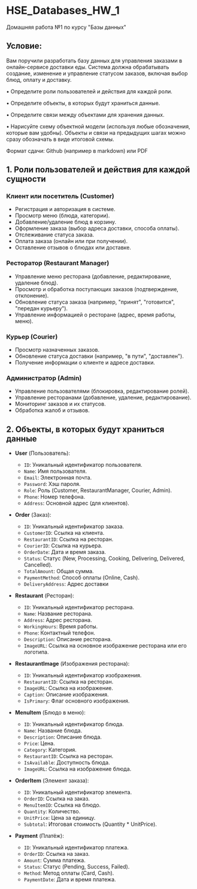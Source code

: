 # HSE_Databases_HW_1
Домашняя работа №1 по курсу "Базы данных"


## Условие:

Вам поручили разработать базу данных для управления заказами в онлайн-сервисе доставки еды. Система должна обрабатывать создание, изменение и управление статусом заказов, включая выбор блюд, оплату и доставку.

• Определите роли пользователей и действия для каждой роли.

• Определите объекты, в которых будут храниться данные.

• Определите связи между объектами для хранения данных.

• Нарисуйте схему объектной модели (используя любые обозначения, которые вам удобны). Объекты и связи на предыдущих шагах можно сразу обозначать в виде итоговой схемы.

Формат сдачи: Github (например в markdown) или PDF


## 1. Роли пользователей и действия для каждой сущности

### Клиент или посетитель (Customer)
- Регистрация и авторизация в системе.
- Просмотр меню (блюда, категории).
- Добавление/удаление блюд в корзину.
- Оформление заказа (выбор адреса доставки, способа оплаты).
- Отслеживание статуса заказа.
- Оплата заказа (онлайн или при получении).
- Оставление отзывов о блюдах или доставке.

### Ресторатор (Restaurant Manager)
- Управление меню ресторана (добавление, редактирование, удаление блюд).
- Просмотр и обработка поступающих заказов (подтверждение, отклонение).
- Обновление статуса заказа (например, "принят", "готовится", "передан курьеру").
- Управление информацией о ресторане (адрес, время работы, меню).


### Курьер (Courier)
- Просмотр назначенных заказов.
- Обновление статуса доставки (например, "в пути", "доставлен").
- Получение информации о клиенте и адресе доставки.


### Администратор (Admin)
- Управление пользователями (блокировка, редактирование ролей).
- Управление ресторанами (добавление, удаление, редактирование).
- Мониторинг заказов и их статусов.
- Обработка жалоб и отзывов.

## 2. Объекты, в которых будут храниться данные

- **User** (Пользователь):
  - `ID`: Уникальный идентификатор пользователя.
  - `Name`: Имя пользователя.
  - `Email`: Электронная почта.
  - `Password`: Хэш пароля.
  - `Role`: Роль (Customer, RestaurantManager, Courier, Admin).
  - `Phone`: Номер телефона.
  - `Address`: Основной адрес (для клиентов).
 
- **Order** (Заказ):
  - `ID`: Уникальный идентификатор заказа.
  - `CustomerID`: Ссылка на клиента.
  - `RestaurantID`: Ссылка на ресторан.
  - `CourierID`: Ссылка на курьера.
  - `OrderDate`: Дата и время заказа.
  - `Status`: Статус (New, Processing, Cooking, Delivering, Delivered, Cancelled).
  - `TotalAmount`: Общая сумма.
  - `PaymentMethod`: Способ оплаты (Online, Cash).
  - `DeliveryAddress`: Адрес доставки
 
- **Restaurant** (Ресторан):
  - `ID`: Уникальный идентификатор ресторана.
  - `Name`: Название ресторана.
  - `Address`: Адрес ресторана.
  - `WorkingHours`: Время работы.
  - `Phone`: Контактный телефон.
  - `Description`: Описание ресторана.
  - `ImageURL`: Ссылка на основное изображение ресторана или его логотипа.

- **RestaurantImage** (Изображения ресторана):
  - `ID`: Уникальный идентификатор изображения.
  - `RestaurantID`: Ссылка на ресторан.
  - `ImageURL`: Ссылка на изображение.
  - `Caption`: Описание изображения.
  - `IsPrimary`: Флаг основного изображения.

- **MenuItem** (Блюдо в меню):
  - `ID`: Уникальный идентификатор блюда.
  - `Name`: Название блюда.
  - `Description`: Описание блюда.
  - `Price`: Цена.
  - `Category`: Категория.
  - `RestaurantID`: Ссылка на ресторан.
  - `IsAvailable`: Доступность блюда.
  - `ImageURL`: Ссылка на изображение блюда.

- **OrderItem** (Элемент заказа):
  - `ID`: Уникальный идентификатор элемента.
  - `OrderID`: Ссылка на заказ.
  - `MenuItemID`: Ссылка на блюдо.
  - `Quantity`: Количество.
  - `UnitPrice`: Цена за единицу.
  - `Subtotal`: Итоговая стоимость (Quantity * UnitPrice).
 
- **Payment** (Платёж):
  - `ID`: Уникальный идентификатор платежа.
  - `OrderID`: Ссылка на заказ.
  - `Amount`: Сумма платежа.
  - `Status`: Статус (Pending, Success, Failed).
  - `Method`: Метод оплаты (Card, Cash).
  - `PaymentDate`: Дата и время платежа.




 
